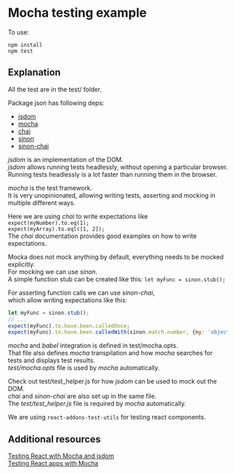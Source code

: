 
# Mocha testing example

To use:
```
npm install
npm test
```

## Explanation

All the test are in the test/ folder.

Package json has following deps:

* [jsdom](https://github.com/tmpvar/jsdom)
* [mocha](https://mochajs.org/)
* [chai](http://chaijs.com/)
* [sinon](http://sinonjs.org/)
* [sinon-chai](https://github.com/domenic/sinon-chai)


*jsdom* is an implementation of the DOM.  
*jsdom* allows running tests headlessly, without opening a particular browser.  
Running tests headlessly is a lot faster than running them in the browser.

*mocha* is the test framework.  
It is very unopinionated, allowing writing tests, asserting and mocking in multiple different ways.

Here we are using *chai* to write expectations like
`expect(myNumber).to.eq(1);`  
`expect(myArray).to.eql([1, 2]);`  
The *chai* documentation provides good examples on how to write expectations.

Mocka does not mock anything by default, everything needs to be mocked explicitly.  
For mocking we can use *sinon*.  
A simple function stub can be created like this:
`let myFunc = sinon.stub();`

For asserting function calls we can use *sinon-chai*,   
which allow writing expectations like this:

```js
let myFunc = sinon.stub();
// ...
expect(myFunc).to.have.been.calledOnce;
expect(myFunc).to.have.been.calledWith(sinon.match.number, {my: 'object'});
```


*mocha* and *babel* integration is defined in test/mocha.opts.  
That file also defines *mocha* transpilation and how *mocha* 
searches for tests and displays test results.  
*test/mocha.opts* file is used by *mocha* automatically.

Check out test/test_helper.js for how *jsdom* can be used to mock out the DOM.  
*chai* and *sinon-chai* are also set up in the same file.  
The *test/test_helper.js* file is required by *mocha* automatically.


We are using `react-addons-test-utils` for testing react components.

## Additional resources
[Testing React with Mocha and jsdom](https://github.com/jesstelford/react-testing-mocha-jsdom)   
[Testing React apps with Mocha](http://www.hammerlab.org/2015/02/14/testing-react-web-apps-with-mocha/)

